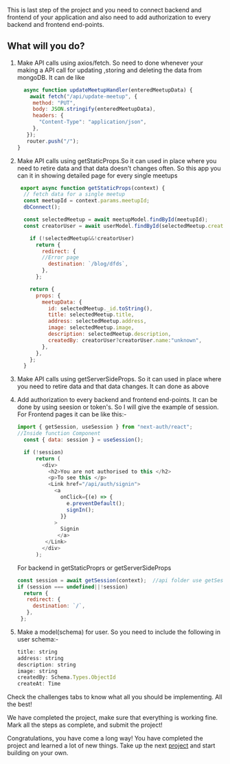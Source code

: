 This is last step of the project and you need to connect backend and frontend of your application and also need to add authorization to every backend and frontend end-points.

## What will you do?

1. Make API calls using axios/fetch. So need to done whenever your making a API call for updating ,storing and deleting the data from mongoDB. It can de like

   ```javascript
     async function updateMeetupHandler(enteredMeetupData) {
       await fetch("/api/update-meetup", {
        method: "PUT",
        body: JSON.stringify(enteredMeetupData),
        headers: {
          "Content-Type": "application/json",
        },
      });
      router.push("/");
   }
   ```

2. Make API calls using getStaticProps.So it can used in place where you need to retire data and that data doesn't changes often. So this app you can it in showing detailed page for every single meetups
   ```javascript
    export async function getStaticProps(context) {
     // fetch data for a single meetup
     const meetupId = context.params.meetupId;
     dbConnect();

     const selectedMeetup = await meetupModel.findById(meetupId);
     const creatorUser = await userModel.findById(selectedMeetup.createdBy);

       if (!selectedMeetup&&!creatorUser)
         return {
           redirect: {
           //Error page
             destination: `/blog/dfds`,
           },
         };

       return {
         props: {
           meetupData: {
             id: selectedMeetup._id.toString(),
             title: selectedMeetup.title,
             address: selectedMeetup.address,
             image: selectedMeetup.image,
             description: selectedMeetup.description,
             createdBy: creatorUser?creatorUser.name:"unknown",
           },
         },
       };
     }

   ```

3. Make API calls using getServerSideProps. So it can used in place where you need to retire data and that data changes. It can done as above

4. Add authorization to every backend and frontend end-points. It can be done by using seesion or token's. So I will give the example of session.
    For Frontend pages it can be like this:-
   ```javascript
   import { getSession, useSession } from "next-auth/react";
   //Inside function Component 
     const { data: session } = useSession();

     if (!session)
         return (
           <div>
             <h2>You are not authorised to this </h2>
             <p>To see this </p>
             <Link href="/api/auth/signin">
               <a
                 onClick={(e) => {
                   e.preventDefault();
                   signIn();
                 }}
               >
                 Signin
                </a>
            </Link>
           </div>
         );
   ```
   For backend in getStaticProprs or getServerSideProps
    ```javascript
    const session = await getSession(context);  //api folder use getSession({req});
    if (session === undefined||!session)
      return {
       redirect: {
         destination: `/`,
       },
     };
    ```

4. Make a model(schema) for user. So you need to include the following in user schema:-
   ```javascript
   title: string
   address: string
   description: string
   image: string
   createdBy: Schema.Types.ObjectId
   createAt: Time
   ```

 Check the challenges tabs to know what all you should be implementing. All the best!
 
 We have completed the project, make sure that everything is working fine. Mark all the steps as complete, and submit the project!

Congratulations, you have come a long way! You have completed the project and learned a lot of new things. Take up the next [project](https://codedamn.com/projects) and start building on your own.
